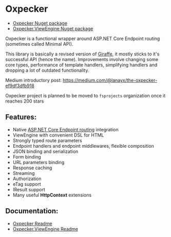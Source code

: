 # Oxpecker

* [Oxpecker Nuget package](https://www.nuget.org/packages/Oxpecker)
* [Oxpecker.ViewEngine Nuget package](https://www.nuget.org/packages/Oxpecker.ViewEngine)

Oxpecker is a functional wrapper around ASP.NET Core Endpoint routing (sometimes called Minimal API).

This library is basically a revised version of [Giraffe](https://github.com/giraffe-fsharp/Giraffe), it mostly sticks to it's successful API (hence the name). Improvements involve changing some core types, performance of template handlers, simplifying handlers and dropping a lot of outdated functionality.

Medium introductory post: https://medium.com/@lanayx/the-oxpecker-ef9df3dfb918

Oxpecker project is planned to be moved to `fsprojects` organization once it reaches 200 stars

## Features:

- Native [ASP.NET Core Endpoint routing](https://learn.microsoft.com/en-us/aspnet/core/fundamentals/routing) integration
- ViewEngine with convenient DSL for HTML
- Strongly typed route parameters
- Endpoint handlers and endpoint middlewares, flexible composition
- JSON binding and serialization
- Form binding
- URL parameters binding
- Response caching
- Streaming
- Authorization
- eTag support
- IResult support
- Many useful **HttpContext** extensions

## Documentation:

* [Oxpecker Readme](https://github.com/Lanayx/Oxpecker/blob/main/src/Oxpecker/README.md)
* [Oxpecker.ViewEngine Readme](https://github.com/Lanayx/Oxpecker/blob/main/src/Oxpecker.ViewEngine/README.md)
